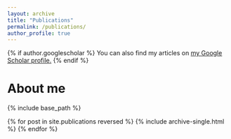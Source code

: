 ```yaml
---
layout: archive
title: "Publications"
permalink: /publications/
author_profile: true
---
```


{% if author.googlescholar %}
  You can also find my articles on <u><a href="{{author.googlescholar}}">my Google Scholar profile</a>.</u>
{% endif %}

About me
======

{% include base_path %}

{% for post in site.publications reversed %}
  {% include archive-single.html %}
{% endfor %}
